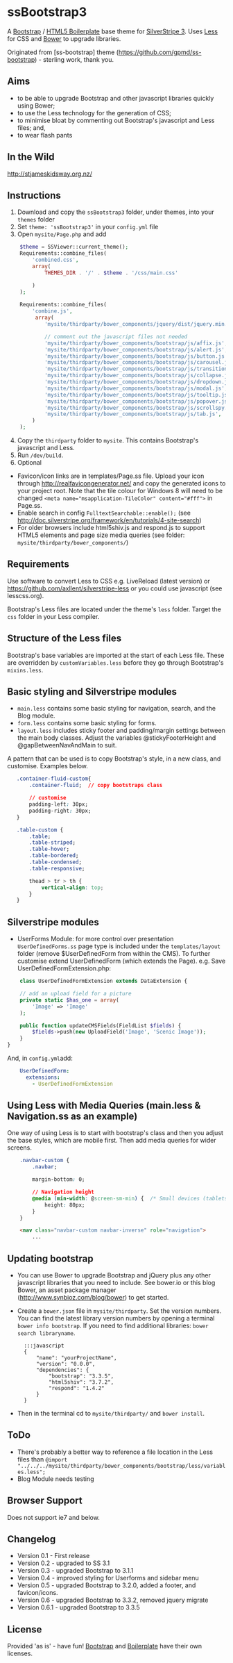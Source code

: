 # ssBootstrap3

A [Bootstrap](http://getbootstrap.com/) / [HTML5 Boilerplate](http://html5boilerplate.com/) base theme for [SilverStripe 3](http://www.silverstripe.org/).  Uses [Less](http://lesscss.org) for CSS and [Bower](http://bower.io) to upgrade libraries.

Originated from [ss-bootstrap] theme (https://github.com/gpmd/ss-bootstrap) - sterling work, thank you.


## Aims
* to be able to upgrade Bootstrap and other javascript libraries quickly using Bower;
* to use the Less technology for the generation of CSS;
* to minimise bloat by commenting out Bootstrap's javascript and Less files; and, 
* to wear flash pants


## In the Wild
http://stjameskidsway.org.nz/


## Instructions
1. Download and copy the `ssBootstrap3` folder, under themes, into your `themes` folder
2. Set `theme: 'ssBootstrap3'` in your `config.yml` file
3. Open `mysite/Page.php` and add
```php
	$theme = SSViewer::current_theme();
	Requirements::combine_files(
		'combined.css',
		array(
			THEMES_DIR . '/' . $theme . '/css/main.css'

		)
	);
        
	Requirements::combine_files(
		'combine.js',
		 array(
		 	'mysite/thirdparty/bower_components/jquery/dist/jquery.min.js',

		 	// comment out the javascript files not needed
			'mysite/thirdparty/bower_components/bootstrap/js/affix.js',
			'mysite/thirdparty/bower_components/bootstrap/js/alert.js',
			'mysite/thirdparty/bower_components/bootstrap/js/button.js',
			'mysite/thirdparty/bower_components/bootstrap/js/carousel.js',
			'mysite/thirdparty/bower_components/bootstrap/js/transition.js',
			'mysite/thirdparty/bower_components/bootstrap/js/collapse.js', // depends on transition.js
			'mysite/thirdparty/bower_components/bootstrap/js/dropdown.js',
			'mysite/thirdparty/bower_components/bootstrap/js/modal.js',
			'mysite/thirdparty/bower_components/bootstrap/js/tooltip.js',
			'mysite/thirdparty/bower_components/bootstrap/js/popover.js',  // depends on tooltip.js
			'mysite/thirdparty/bower_components/bootstrap/js/scrollspy.js',
			'mysite/thirdparty/bower_components/bootstrap/js/tab.js',
		)
	);
```
4. Copy the `thirdparty` folder to `mysite`.  This contains Bootstrap's javascript and Less.
5. Run `/dev/build`.
6. Optional
 * Favicon/icon links are in templates/Page.ss file.  Upload your icon through http://realfavicongenerator.net/ and copy the generated icons to your project root.  Note that the tile colour for Windows 8 will need to be changed `<meta name="msapplication-TileColor" content="#fff">` in Page.ss.
 * Enable search in config `FulltextSearchable::enable();` (see http://doc.silverstripe.org/framework/en/tutorials/4-site-search)
 * For older browsers include html5shiv.js and respond.js to support HTML5 elements and page size media queries (see folder: `mysite/thirdparty/bower_components/`)


## Requirements
Use software to convert Less to CSS e.g. LiveReload (latest version) or https://github.com/axllent/silverstripe-less or you could use javascript (see lesscss.org).  

Bootstrap's Less files are located under the theme's `less` folder.  Target the `css` folder in your Less compiler.


## Structure of the Less files
Bootstrap's base variables are imported at the start of each Less file.  These are overridden by `customVariables.less` before they go through Bootstrap's `mixins.less`.


## Basic styling and Silverstripe modules
 * `main.less` contains some basic styling for navigation, search, and the Blog module.
 * `form.less` contains some basic styling for forms.    
 * `layout.less` includes sticky footer and padding/margin settings between the main body classes.  Adjust the variables @stickyFooterHeight and @gapBetweenNavAndMain to suit.  

 A pattern that can be used is to copy Bootstrap's style, in a new class, and customise.  Examples below.
 ```css
 	.container-fluid-custom{
 		.container-fluid;  // copy bootstraps class

 		// customise
 		padding-left: 30px;
 		padding-right: 30px;
 	}

 	.table-custom {
 		.table;
 		.table-striped;
 		.table-hover;
 		.table-bordered;
 		.table-condensed;
 		.table-responsive;

 		thead > tr > th {
 			vertical-align: top;
 		}
 	}
 ```


## Silverstripe modules
 * UserForms Module: for more control over presentation `UserDefinedForms.ss` page type is included under the `templates/layout` folder (remove $UserDefinedForm from within the CMS).  To further customise extend UserDefinedForm (which extends the Page).  e.g. Save UserDefinedFormExtension.php:
```php
	class UserDefinedFormExtension extends DataExtension {

	// add an upload field for a picture
	private static $has_one = array(
        'Image' => 'Image'
    );

	public function updateCMSFields(FieldList $fields) {
        $fields->push(new UploadField('Image', 'Scenic Image'));
    }
}
```
And, in `config.yml`add:
```yml
	UserDefinedForm:
  	  extensions:
        - UserDefinedFormExtension
```


 ## Using Less with Media Queries (main.less & Navigation.ss as an example)
 One way of using Less is to start with bootstrap's class and then you adjust the base styles, which are mobile first.  Then add media queries for wider screens.
```css
	.navbar-custom {
		.navbar;

		margin-bottom: 0;

		// Navigation height
		@media (min-width: @screen-sm-min) {  /* Small devices (tablets, 768px and up) */
			height: 80px;
		}
	}
```


```html
	<nav class="navbar-custom navbar-inverse" role="navigation">
		...
```


## Updating bootstrap
* You can use Bower to upgrade Bootstrap and jQuery plus any other javascript libraries that you need to include.  See bower.io or this blog Bower, an asset package manager (http://www.synbioz.com/blog/bower) to get started.
* Create a `bower.json` file in `mysite/thirdparty`.  Set the version numbers.  You can find the latest library version numbers by opening a terminal `bower info bootstrap`.  If you need to find additional libraries: `bower search libraryname`.

		:::javascript
		{
			"name": "yourProjectName",
			"version": "0.0.0",
			"dependencies": {
				"bootstrap": "3.3.5",
				"html5shiv": "3.7.2",
				"respond": "1.4.2"
			}
		}

* Then in the terminal cd to `mysite/thirdparty/` and `bower install`.  


## ToDo
* There's probably a better way to reference a file location in the Less files than `@import "../../../mysite/thirdparty/bower_components/bootstrap/less/variables.less";`
* Blog Module needs testing


## Browser Support
Does not support ie7 and below.


## Changelog
* Version 0.1 - First release
* Version 0.2 - upgraded to SS 3.1
* Version 0.3 - upgraded Bootstrap to 3.1.1
* Version 0.4 - improved styling for Userforms and sidebar menu
* Version 0.5 - upgraded Bootstrap to 3.2.0, added a footer, and favicon/icons.
* Version 0.6 - upgraded Bootstrap to 3.3.2, removed jquery migrate
* Version 0.6.1 - upgraded Bootstrap to 3.3.5


## License
Provided 'as is' - have fun! [Bootstrap](https://github.com/twbs/bootstrap/blob/master/LICENSE) and [Boilerplate](https://github.com/h5bp/html5-boilerplate/blob/master/LICENSE.md) have their own licenses.
